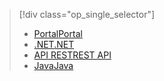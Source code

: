 > [!div class="op_single_selector"]
> * [<span data-ttu-id="dfdfe-101">Portal</span><span class="sxs-lookup"><span data-stu-id="dfdfe-101">Portal</span></span>](../articles/media-services/media-services-portal-configure-content-key-auth-policy.md)
> * [<span data-ttu-id="dfdfe-102">.NET</span><span class="sxs-lookup"><span data-stu-id="dfdfe-102">.NET</span></span>](../articles/media-services/media-services-dotnet-configure-content-key-auth-policy.md)
> * [<span data-ttu-id="dfdfe-103">API REST</span><span class="sxs-lookup"><span data-stu-id="dfdfe-103">REST API</span></span>](../articles/media-services/media-services-rest-configure-content-key-auth-policy.md)
> * [<span data-ttu-id="dfdfe-104">Java</span><span class="sxs-lookup"><span data-stu-id="dfdfe-104">Java</span></span>](https://github.com/southworkscom/azure-sdk-for-media-services-java-samples)
> 
> 

